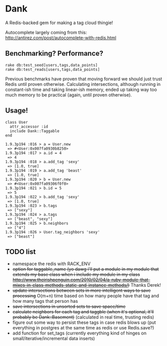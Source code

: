 # Dank

A Redis-backed gem for making a tag cloud thingie!

Autocomplete largely coming from this: <http://antirez.com/post/autocomplete-with-redis.html>

## Benchmarking?  Performance?
```
rake db:test_seed[users,tags,data_points]
rake db:test_reads[users,tags,data_points]
```
Previous benchmarks have proven that moving forward we should just trust Redis until proven otherwise.  Calculating intersections, although running in constant-ish time and taking linear-ish memory, ended up taking way too much memory to be practical (again, until proven otherwise).

## Usage!

```
class User
  attr_accessor :id
  include Dank::Taggable
end

1.9.3p194 :016 > a = User.new
 => #<User:0x007fa0930b8250>
1.9.3p194 :017 > a.id = 4
 => 4
1.9.3p194 :018 > a.add_tag 'sexy'
 => [1.0, true]
1.9.3p194 :019 > a.add_tag 'beast'
 => [1.0, true]
1.9.3p194 :020 > b = User.new
 => #<User:0x007fa09306f0f0>
1.9.3p194 :021 > b.id = 5
 => 5
1.9.3p194 :022 > b.add_tag 'sexy'
 => [1.0, true]
1.9.3p194 :023 > b.tags
 => ["sexy"]
1.9.3p194 :024 > a.tags
 => ["beast", "sexy"]
1.9.3p194 :025 > b.neighbors
 => ["4"]
1.9.3p194 :026 > User.tag_neighbors 'sexy'
 => ["beast"]
```

## TODO list

* namespace the redis with RACK_ENV
* ~~option for taggable_name (yo dawg i'll put a module in my module that extends my base class when i include my module in my class <http://www.theirishpenguin.com/2010/02/04/a-ruby-module-that-mixes-in-class-methods-static-and-instance-methods/>)~~ Thanks Derek!
* ~~update intersections between sets in more intelligent ways to save processing~~ O(m+n) time based on how many people have that tag and how many tags that person has
* ~~save intersections in unsorted sets to save space/time~~
* ~~calculate neighbors for each tag and taggble (when it's optional, it'll probably be Dank::Basement)~~ (calculated in real time, trusting redis)
* figure out some way to persist these tags in case redis blows up (put everything in postgres at the same time as redis or use Redis.save?)
* add function for set_tags (currently everything kind of hinges on small/iterative/incremental data inserts)
